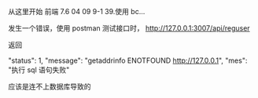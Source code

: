 从这里开始 前端 7.6 04 09 9-1 39.使用 bc...

发生一个错误，使用 postman 测试接口时，
http://127.0.0.1:3007/api/reguser

返回

"status": 1,
"message": "getaddrinfo ENOTFOUND http://127.0.0.1",
"mes": "执行 sql 语句失败"

应该是连不上数据库导致的
